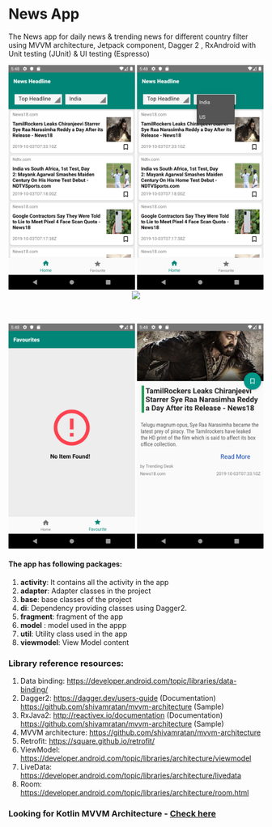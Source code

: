 # News App

The News app for daily news & trending news for different country filter using MVVM architecture, Jetpack component, Dagger 2 , RxAndroid with Unit testing (JUnit) & UI testing (Espresso)
<p align="center">
        <img src="img/news_app_sc1.png" width="250">
        <img src="img/news_app_sc2.png" width="250">
        <img src="https://media.giphy.com/media/M95W5LzyBq3boBbCks/giphy.gif" width="250">
</p>
<br>
<p align="center">
       <img src="img/news_app_sc3.png" width="250">
       <img src="img/news_app_sc4.png" width="250"> 
</p>


#### The app has following packages:
1. **activity**: It contains all the activity in the app
2. **adapter**: Adapter classes in the project
3. **base**: base classes of the project
4. **di**: Dependency providing classes using Dagger2.
5. **fragment**: fragment of the app
6. **model** : model used in the appp
7. **util**: Utility class used in the app
8. **viewmodel**: View Model content 


### Library reference resources:
1. Data binding: https://developer.android.com/topic/libraries/data-binding/
2. Dagger2:  https://dagger.dev/users-guide (Documentation) <br>
             https://github.com/shivamratan/mvvm-architecture (Sample)
3. RxJava2: http://reactivex.io/documentation (Documentation)<br>
            https://github.com/shivamratan/mvvm-architecture (Sample)  
4. MVVM architecture: https://github.com/shivamratan/mvvm-architecture
5. Retrofit: https://square.github.io/retrofit/
6. ViewModel: https://developer.android.com/topic/libraries/architecture/viewmodel
7. LiveData:  https://developer.android.com/topic/libraries/architecture/livedata
8. Room: https://developer.android.com/topic/libraries/architecture/room.html


### Looking for Kotlin MVVM Architecture - [Check here](https://github.com/shivamratan/mvvm-architecture)
